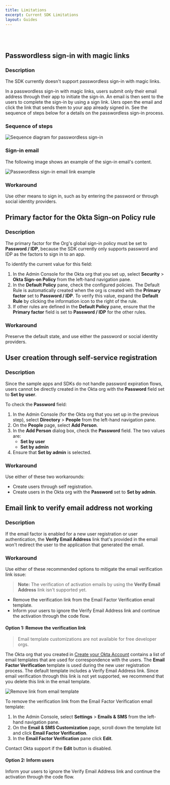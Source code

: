 ```yaml
---
title: Limitations
excerpt: Current SDK Limitations
layout: Guides
---
```


<div class="oie-embedded-sdk">

<ApiLifecycle access="ie" /><br>
<ApiLifecycle access="Limited GA" /><br>

## Passwordless sign-in with magic links

### Description

The SDK currently doesn't support passwordless sign-in with magic links.

In a passwordless sign-in with magic links, users submit only their email address through their app to initiate the sign-in. An email is then sent to the users to complete the sign-in by using a sign link. Uers open the email and click the link that sends them to your app already signed in. See the sequence of steps below for a details on the passwordless sign-in process.

### Sequence of steps

<div class="common-image-format">

![Sequence diagram for passwordless sign-in](/img/oie-embedded-sdk/oie-embedded-sdk-use-case-sign-passwordless-seq.png)

</div>

### Sign-in email

The following image shows an example of the sign-in email's content.

<div class="common-image-format">

![Passwordless sign-in email link example](/img/oie-embedded-sdk/oie-embedded-sdk-use-case-sign-passwordless-screen-email-signin.png)

</div>

### Workaround

Use other means to sign in, such as by entering the password or through social identity providers.

## Primary factor for the Okta Sign-on Policy rule

### Description

The primary factor for the Org's global sign-in policy must be set to **Password / IDP**, because the SDK currently only supports password and IDP as the factors to sign in to an app.

To identify the current value for this field:

1. In the Admin Console for the Okta org that you set up, select **Security** > **Okta Sign-on Policy** from the left-hand navigation pane.
1. In the **Default Policy** pane, check the configured policies. The Default Rule is automatically created when the org is created with the **Primary factor** set to **Password / IDP**. To verify this value, expand the **Default Rule** by clicking the information icon to the right of the rule.
1. If other rules are defined in the **Default Policy** pane, ensure that the **Primary factor** field is set to **Password / IDP** for the other rules.

### Workaround

Preserve the default state, and use either the password or social identity providers.

## User creation through self-service registration

### Description

Since the sample apps and SDKs do not handle password expiration flows, users cannot be directly created in the Okta org with the **Password** field set to **Set by user**.

To check the **Password** field:

1. In the Admin Console (for the Okta org that you set up in the previous step), select **Directory** > **People** from the left-hand navigation pane.
1. On the **People** page, select **Add Person**.
1. In the **Add Person** dialog box, check the **Password** field. The two values are:
   * **Set by user**
   * **Set by admin**
1. Ensure that **Set by admin** is selected.

### Workaround

Use either of these two workarounds:

* Create users through self registration.
* Create users in the Okta org with the **Password** set to **Set by admin**.

## Email link to verify email address not working

### Description

If the email factor is enabled for a new user registration or user authentication,
the **Verify Email Address** link that's provided in the email won't redirect the
user to the application that generated the email.

### Workaround

Use either of these recommended options to mitigate the email verification link issue:

> **Note:** The verification of activation emails by using the **Verify Email Address** link
  isn't supported yet.

* Remove the verification link from the Email Factor Verification email template.
* Inform your users to ignore the Verify Email Address link and continue the activation through the code flow.

#### Option 1: Remove the verification link

> Email template customizations are not available for free developer orgs.

The Okta org that you created in [Create your Okta Account](/docs/guides/oie-embedded-common-org-setup/-/main/#create-your-okta-account) contains a list of email templates that are used for correspondence with the users. The **Email Factor Verification** template is used during the new user registration process. The default template includes a Verify Email Address link. Since email verification through this link is not yet supported, we recommend that you delete this link in the email template.

<div class="common-image-format">

![Remove link from email template](/img/oie-embedded-sdk/oie-embedded-sdk-email-template-remove-link.png)

</div>

To remove the verification link from the Email Factor Verification email template:

1. In the Admin Console, select **Settings** > **Emails & SMS** from the
   left-hand navigation pane.
1. On the **Email & SMS Customization** page, scroll down the template list and click **Email Factor Verification**.
1. In the **Email Factor Verification** pane click **Edit**.

Contact Okta support if the **Edit** button is disabled.

#### Option 2: Inform users

Inform your users to ignore the Verify Email Address link and continue the activation through the code flow.


</div>
